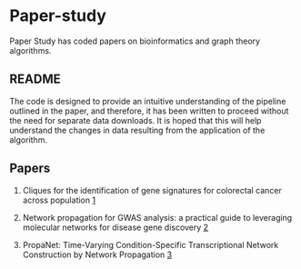 # Paper-study

Paper Study has coded papers on bioinformatics and graph theory algorithms. 

## README

The code is designed to provide an intuitive understanding of the pipeline outlined in the paper, and therefore, it has been written to proceed without the need for separate data downloads. It is hoped that this will help understand the changes in data resulting from the application of the algorithm.


## Papers

1) Cliques for the identification of gene signatures for colorectal cancer across population [1][1]

2) Network propagation for GWAS analysis: a practical guide to leveraging molecular networks for disease gene discovery [2][2]

3) PropaNet: Time-Varying Condition-Specific Transcriptional Network Construction by Network Propagation [3][3]




[1]: https://bmcsystbiol.biomedcentral.com/articles/10.1186/1752-0509-6-S3-S17
[2]: https://www.ncbi.nlm.nih.gov/pmc/articles/PMC10858647/
[3]: https://www.frontiersin.org/journals/plant-science/articles/10.3389/fpls.2019.00698/full
